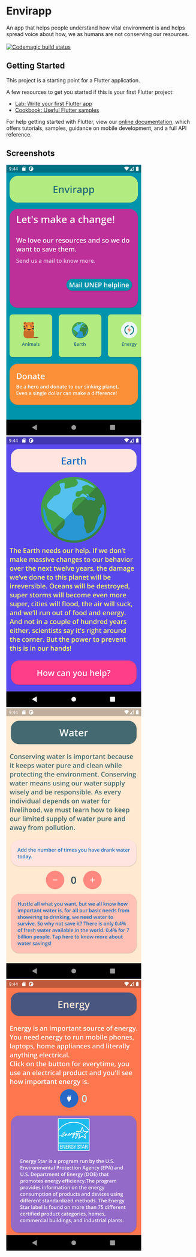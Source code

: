# Envirapp

An app that helps people understand how vital environment is and helps spread voice about how, we as humans are not conserving our resources.<br> <br>
[![Codemagic build status](https://api.codemagic.io/apps/5f36e976177fb1001d5baa0e/5f36e976177fb1001d5baa0d/status_badge.svg)](https://codemagic.io/apps/5f36e976177fb1001d5baa0e/5f36e976177fb1001d5baa0d/latest_build)

## Getting Started

This project is a starting point for a Flutter application.

A few resources to get you started if this is your first Flutter project:

- [Lab: Write your first Flutter app](https://flutter.dev/docs/get-started/codelab)
- [Cookbook: Useful Flutter samples](https://flutter.dev/docs/cookbook)

For help getting started with Flutter, view our
[online documentation](https://flutter.dev/docs), which offers tutorials,
samples, guidance on mobile development, and a full API reference.

## Screenshots
<img src= "screenshots/home.png" width="360" height="720" >   <img src= "screenshots/earth.png" width="360" height="720" >   <img src= "screenshots/water.png" width="360" height="720" >   <img src= "screenshots/energy.png" width="360" height="720" > 
